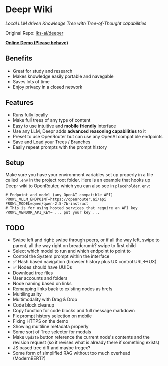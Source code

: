# Deepr Wiki
*Local LLM driven Knowledge Tree with Tree-of-Thought capabilities*

Original Repo: [lks-ai/deeper](https://github.com/lks-ai/deeper)

**[Online Demo (Please behave)](http://deepr.wiki)**

## Benefits
- Great for study and research
- Makes knowledge easily portable and navegable
- Saves lots of time
- Enjoy privacy in a closed network

## Features
- Runs fully locally
- Make full trees of any type of content
- Easy to use intuitive and **mobile friendly** interface
- Use any LLM, Deepr adds **advanced reasoning capabilities** to it
- Preset to use OpenRouter but can use any OpenAI compatible endpoints
- Save and Load your Trees / Branches
- Easily repeat prompts with the prompt history

## Setup
Make sure you have your environment variables set up properly in a file called `.env` in the project root folder. Here is an example that hooks up Deepr wiki to OpenRouter, which you can also see in `placeholder.env`:
```.env
# Endpoint and model (any OpenAI compatible API)
PROWL_VLLM_ENDPOINT=https://openrouter.ai/api
PROWL_MODEL=qwen/qwen-2.5-7b-instruct
# This is for using hosted services that require an API key
PROWL_VENDOR_API_KEY= ... put your key ...
```

## TODO
- Swipe left and right: swipe through peers, or if all the way left, swipe to parent, all the way right on breadcrumb? swipe to first child
- Select which model to run and which endpoint to point to
- Control the System prompt within the interface
- ✅ Hash based navigation (browser history plus UX control URL<->UX)
- ✅ Nodes should have UUIDs
- Download tree files
- User accounts and folders
- Node naming based on links
- Remapping links back to existing nodes as hrefs
- Multilinguality
- Multimodality with Drag & Drop
- Code block cleanup
- Copy function for code blocks and full message markdown
- Fix prompt history selection on mobile
- Fixing HTTPS on the demo
- Showing multiline metadata properly
- Some sort of Tree selector for modals
- Make `Update` button reference the current node's contents and the revision request (so it revises what is already there if something exists)
- JS based tree diff and maybe tregex?
- Some form of simplified RAG without too much overhead (ModernBERT?)

